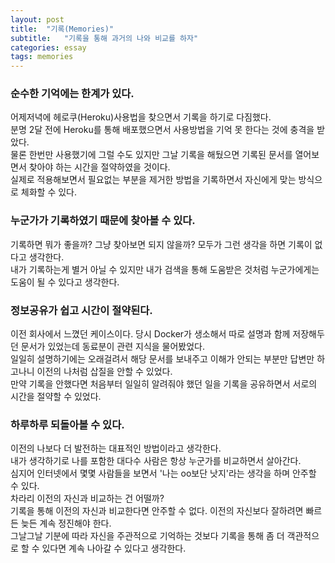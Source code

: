 ```yaml
---
layout: post
title:  "기록(Memories)"
subtitle:   "기록을 통해 과거의 나와 비교를 하자"
categories: essay
tags: memories
---
```



### 순수한 기억에는 한계가 있다.
어제저녁에 헤로쿠(Heroku)사용법을 찾으면서 기록을 하기로 다짐했다.  
분명 2달 전에 Heroku를 통해 배포했으면서 사용방법을 기억 못 한다는 것에 충격을 받았다.  
물론 한번만 사용했기에 그럴 수도 있지만 그날 기록을 해뒀으면 기록된 문서를 열어보면서 찾아야 하는 시간을 절약하였을 것이다.  
실제로 적용해보면서 필요없는 부분을 제거한 방법을 기록하면서 자신에게 맞는 방식으로 체화할 수 있다.

### 누군가가 기록하였기 때문에 찾아볼 수 있다.
기록하면 뭐가 좋을까? 그냥 찾아보면 되지 않을까? 모두가 그런 생각을 하면 기록이 없다고 생각한다.  
내가 기록하는게 별거 아닐 수 있지만 내가 검색을 통해 도움받은 것처럼 누군가에게는 도움이 될 수 있다고 생각한다.

### 정보공유가 쉽고 시간이 절약된다.
이전 회사에서 느꼈던 케이스이다. 당시 Docker가 생소해서 따로 설명과 함께 저장해두던 문서가 있었는데 동료분이 관련 지식을 물어봤었다.  
일일히 설명하기에는 오래걸려서 해당 문서를 보내주고 이해가 안되는 부분만 답변만 하고나니 이전의 나처럼 삽질을 안할 수 있었다.  
만약 기록을 안했다면 처음부터 일일히 알려줘야 했던 일을 기록을 공유하면서 서로의 시간을 절약할 수 있었다.

### 하루하루 되돌아볼 수 있다.
이전의 나보다 더 발전하는 대표적인 방법이라고 생각한다.  
내가 생각하기로 나를 포함한 대다수 사람은 항상 누군가를 비교하면서 살아간다.  
심지어 인터넷에서 몇몇 사람들을 보면서 '나는 oo보단 낫지'라는 생각을 하며 안주할 수 있다.  
차라리 이전의 자신과 비교하는 건 어떨까?  
기록을 통해 이전의 자신과 비교한다면 안주할 수 없다. 이전의 자신보다 잘하려면 빠르든 늦든 계속 정진해야 한다.  
그날그날 기분에 따라 자신을 주관적으로 기억하는 것보다 기록을 통해 좀 더 객관적으로 할 수 있다면 계속 나아갈 수 있다고 생각한다.